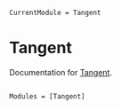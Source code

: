 ```@meta
CurrentModule = Tangent
```

# Tangent

Documentation for [Tangent](https://github.com/PabRod/Tangent.jl).

```@index
```

```@autodocs
Modules = [Tangent]
```

